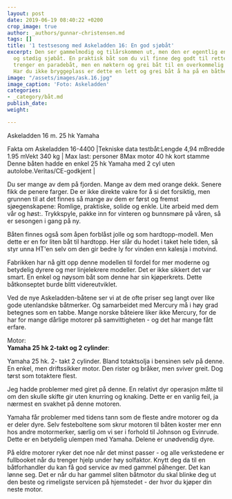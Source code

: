 ```yaml
---
layout: post
date: 2019-06-19 08:40:22 +0200
crop_image: true
author: _authors/gunnar-christensen.md
tags: []
title: '1 testsesong med Askeladden 16: En god sjøbåt'
excerpt: Den ser gammelmodig og tilårskommen ut, men den er egentlig en veldig god
  og stødig sjøbåt. En praktisk båt som du vil finne deg godt til rette i om du ikke
  trenger en paradebåt, men en nøktern og grei båt til en overkommelig bruktbåtpris.
  Har du ikke bryggeplass er dette en lett og grei båt å ha på en båthenger.
image: "/assets/images/ask.16.jpg"
image_caption: 'Foto: Askeladden'
categories:
- _category/båt.md
publish_date: 
weight: 

---
```

Askeladden 16 m. 25 hk Yamaha

Fakta om Askeladden 16-4400 |Tekniske data testbåt:Lengde 4,94 mBredde 1.95 mVekt 340 kg | Max last: personer 8Max motor 40 hk kort stamme Denne båten hadde en enkel 25 hk Yamaha med 2 cyl uten autolobe.Veritas/CE-godkjent |

Du ser mange av dem på fjorden. Mange av dem med orange dekk. Senere fikk de penere farger. De er ikke direkte vakre for å si det forsiktig, men grunnen til at det finnes så mange av dem er først og fremst sjøegenskapene: Romlige, praktiske, solide og enkle. Lite arbeid med dem vår og høst:. Trykkspyle, pakke inn for vinteren og bunnsmøre på våren, så er sesongen i gang på ny.

Båten finnes også som åpen forblåst jolle og som hardtopp-modell. Men dette er en for liten båt til hardtopp. Her slår du hodet i taket hele tiden, så styr unna HT'en selv om den gir bedre ly for vinden enn kalesja i motvind.

Fabrikken har nå gitt opp denne modellen til fordel for mer moderne og betydelig dyrere og mer linjelekrere modeller. Det er ikke sikkert det var smart. En enkel og nøysom båt som denne har sin kjøperkrets. Dette båtkonseptet burde blitt videreutviklet.

Ved de nye Askeladden-båtene ser vi at de ofte priser seg langt over like gode utenlandske båtmerker. Og samarbeidet med Mercury må i høy grad betegnes som en tabbe. Mange norske båteiere liker ikke Mercury, for de har for mange dårlige motorer på samvittigheten - og det har mange fått erfare.

Motor:  
**Yamaha 25 hk 2-takt og 2 cylinder**:

Yamaha 25 hk. 2- takt 2 cylinder. Bland totaktsolja i bensinen selv på denne. En enkel, men driftssikker motor. Den rister og bråker, men sviver greit. Dog tørst som totaktere flest.

Jeg hadde problemer med giret på denne. En relativt dyr operasjon måtte til om den skulle skifte gir uten knurring og knaking. Dette er en vanlig feil, ja nærmest en svakhet på denne motoren.

Yamaha får problemer med tidens tann som de fleste andre motorer og da er deler dyre. Selv festeboltene som skrur motoren til båten koster mer enn hos andre motormerker, særlig om vi ser i forhold til Johnson og Evinrude. Dette er en betydelig ulempen med Yamaha. Delene er unødvendig dyre.

På eldre motorer ryker det noe når det minst passer - og alle verkstedene er fullbooket når du trenger hjelp under høy solfaktor. Knytt deg da til en båtforhandler du kan få god service av med gammel påhenger. Det kan lønne seg. Det er når du har gammel sliten båtmotor du skal blinke deg ut den beste og rimeligste servicen på hjemstedet - der hvor du kjøper din neste motor.